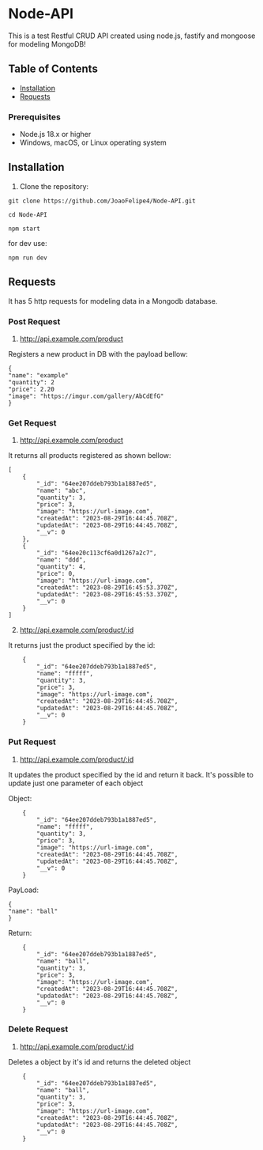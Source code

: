 # Node-API

This is a test Restful CRUD API created using node.js, fastify and mongoose for modeling MongoDB!

## Table of Contents
- [Installation](#installation)
- [Requests](#requests)

### Prerequisites
- Node.js 18.x or higher
- Windows, macOS, or Linux operating system

## Installation

1. Clone the repository:

```
git clone https://github.com/JoaoFelipe4/Node-API.git
```
```
cd Node-API
```
```
npm start
```
for dev use:

```
npm run dev
```

## Requests
It has 5 http requests for modeling data in a Mongodb database.

### Post Request

1. http://api.example.com/product

Registers a new product in DB with the payload bellow:

```
{
"name": "example"
"quantity": 2
"price": 2.20
"image": "https://imgur.com/gallery/AbCdEfG"
}
```

### Get Request

1. http://api.example.com/product

It returns all products registered as shown bellow:

```
[
	{
		"_id": "64ee207ddeb793b1a1887ed5",
		"name": "abc",
		"quantity": 3,
		"price": 3,
		"image": "https://url-image.com",
		"createdAt": "2023-08-29T16:44:45.708Z",
		"updatedAt": "2023-08-29T16:44:45.708Z",
		"__v": 0
	},
	{
		"_id": "64ee20c113cf6a0d1267a2c7",
		"name": "ddd",
		"quantity": 4,
		"price": 0,
		"image": "https://url-image.com",
		"createdAt": "2023-08-29T16:45:53.370Z",
		"updatedAt": "2023-08-29T16:45:53.370Z",
		"__v": 0
	}
]
```

2. http://api.example.com/product/:id

It returns just the product specified by the id:

```
	{
		"_id": "64ee207ddeb793b1a1887ed5",
		"name": "fffff",
		"quantity": 3,
		"price": 3,
		"image": "https://url-image.com",
		"createdAt": "2023-08-29T16:44:45.708Z",
		"updatedAt": "2023-08-29T16:44:45.708Z",
		"__v": 0
	}
```
### Put Request

1. http://api.example.com/product/:id

It updates the product specified by the id and return it back. It's possible to update just one parameter of each object

Object:
```
	{
		"_id": "64ee207ddeb793b1a1887ed5",
		"name": "fffff",
		"quantity": 3,
		"price": 3,
		"image": "https://url-image.com",
		"createdAt": "2023-08-29T16:44:45.708Z",
		"updatedAt": "2023-08-29T16:44:45.708Z",
		"__v": 0
	}
```

PayLoad:

```
{
"name": "ball"
}
```

Return:

```
	{
		"_id": "64ee207ddeb793b1a1887ed5",
		"name": "ball",
		"quantity": 3,
		"price": 3,
		"image": "https://url-image.com",
		"createdAt": "2023-08-29T16:44:45.708Z",
		"updatedAt": "2023-08-29T16:44:45.708Z",
		"__v": 0
	}
```

### Delete Request

1. http://api.example.com/product/:id

Deletes a object by it's id and returns the deleted object

```
	{
		"_id": "64ee207ddeb793b1a1887ed5",
		"name": "ball",
		"quantity": 3,
		"price": 3,
		"image": "https://url-image.com",
		"createdAt": "2023-08-29T16:44:45.708Z",
		"updatedAt": "2023-08-29T16:44:45.708Z",
		"__v": 0
	}
```
